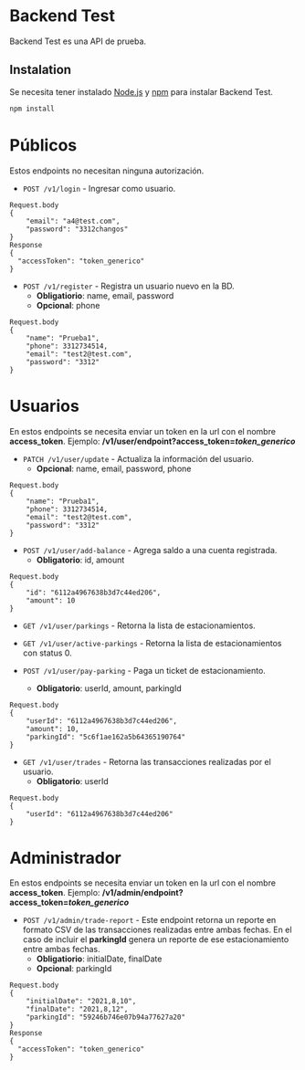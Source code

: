# Backend Test

Backend Test es una API de prueba.

## Instalation
Se necesita tener instalado [Node.js](https://nodejs.org/es/) y [npm](https://docs.npmjs.com/downloading-and-installing-node-js-and-npm) para instalar Backend Test.

```bash
npm install
```

# Públicos
Estos endpoints no necesitan ninguna autorización.
* `POST /v1/login` - Ingresar como usuario.
```no-highlight
Request.body
{
    "email": "a4@test.com",
    "password": "3312changos"
}
Response
{
  "accessToken": "token_generico"
}
```
* `POST /v1/register` - Registra un usuario nuevo en la BD.
    * **Obligatiorio**: name, email, password
    * **Opcional**: phone
```no-highlight
Request.body
{
	"name": "Prueba1",
	"phone": 3312734514,
	"email": "test2@test.com",
	"password": "3312"
}
```

# Usuarios
En estos endpoints se necesita enviar un token en la url con el nombre **access_token**.
Ejemplo: **/v1/user/endpoint?access_token=_token_generico_**

* `PATCH /v1/user/update` - Actualiza la información del usuario.
    * **Opcional**: name, email, password, phone
```no-highlight
Request.body
{
	"name": "Prueba1",
	"phone": 3312734514,
	"email": "test2@test.com",
	"password": "3312"
}
```

* `POST /v1/user/add-balance` - Agrega saldo a una cuenta registrada.
    * **Obligatorio**: id, amount
```no-highlight
Request.body
{
	"id": "6112a4967638b3d7c44ed206",
	"amount": 10
}
```

* `GET /v1/user/parkings` - Retorna la lista de estacionamientos.
* `GET /v1/user/active-parkings` - Retorna la lista de estacionamientos con status 0.

* `POST /v1/user/pay-parking` - Paga un ticket de estacionamiento.
    * **Obligatorio**: userId, amount, parkingId
```no-highlight
Request.body
{
	"userId": "6112a4967638b3d7c44ed206",
	"amount": 10,
	"parkingId": "5c6f1ae162a5b64365190764"
}
```

* `GET /v1/user/trades` - Retorna las transacciones realizadas por el usuario.
    * **Obligatorio**: userId
```no-highlight
Request.body
{
	"userId": "6112a4967638b3d7c44ed206"
}
```

# Administrador
En estos endpoints se necesita enviar un token en la url con el nombre **access_token**.
Ejemplo: **/v1/admin/endpoint?access_token=_token_generico_**
* `POST /v1/admin/trade-report` - Este endpoint retorna un reporte en formato CSV de las transacciones realizadas entre ambas fechas.
En el caso de incluir el **parkingId** genera un reporte de ese estacionamiento entre ambas fechas.
    * **Obligatiorio**: initialDate, finalDate
    * **Opcional**: parkingId
```no-highlight
Request.body
{
	"initialDate": "2021,8,10",
	"finalDate": "2021,8,12",
	"parkingId": "59246b746e07b94a77627a20"
}
Response
{
  "accessToken": "token_generico"
}
```
